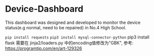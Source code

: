 # Device-Dashboard
This dashboard was designed and developed to monitor the device status(e.g normal, need to be repaired) in No.4 High School.


`pip install requests`
`pip3 install mysql-connector-python`
pip3 install flask
需要在 jinja2/loaders.py 中的encoding值修改为"GBK", 参考: https://programtip.com/en/art-129326